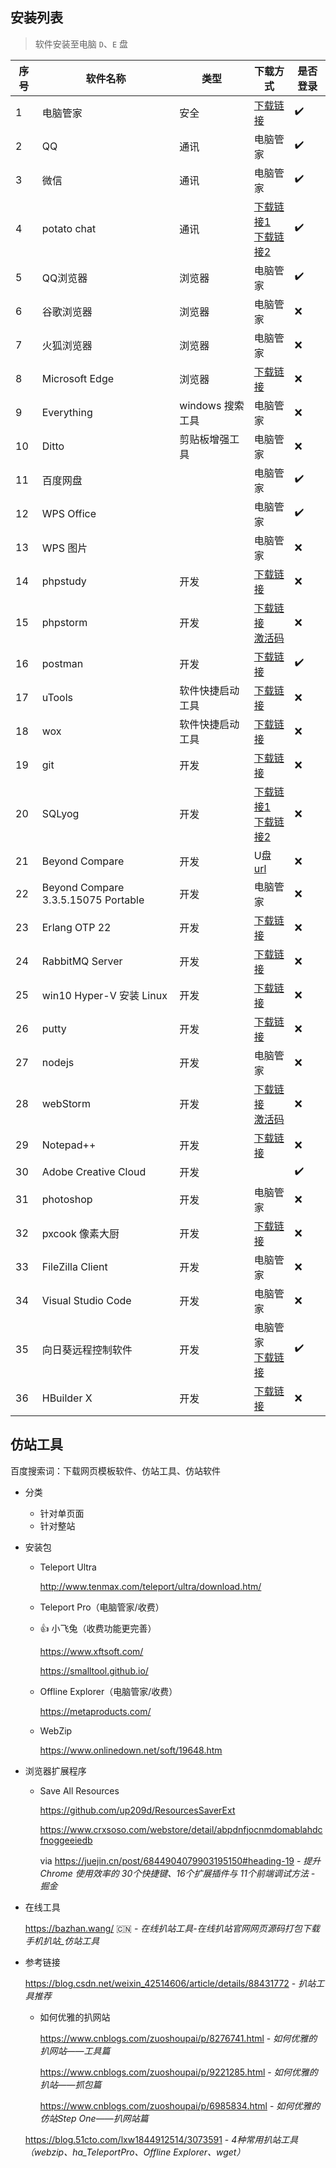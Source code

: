 ## 安装列表

> 软件安装至电脑 `D`、`E` 盘

| 序号 | 软件名称                            | 类型             | 下载方式                                                     | 是否登录           |
| ---- | ----------------------------------- | ---------------- | ------------------------------------------------------------ | ------------------ |
| 1    | 电脑管家                            | 安全             | [下载链接](https://pc.qq.com/detail/1/detail_1841.html)      | :heavy_check_mark: |
| 2    | QQ                                  | 通讯             | 电脑管家                                                     | :heavy_check_mark: |
| 3    | 微信                                | 通讯             | 电脑管家                                                     | :heavy_check_mark: |
| 4    | potato chat                         | 通讯             | [下载链接1](https://ppct.in/)<br />[下载链接2](http://potato.manre.me/) | :heavy_check_mark: |
| 5    | QQ浏览器                            | 浏览器           | 电脑管家                                                     | :heavy_check_mark: |
| 6    | 谷歌浏览器                          | 浏览器           | 电脑管家                                                     | :x:                |
| 7    | 火狐浏览器                          | 浏览器           | 电脑管家                                                     | :x:                |
| 8    | Microsoft Edge                      | 浏览器           | [下载链接](https://www.microsoft.com/zh-cn/edge)             | :x:                |
| 9    | Everything                          | windows 搜索工具 | 电脑管家                                                     | :x:                |
| 10   | Ditto                               | 剪贴板增强工具   | 电脑管家                                                     | :x:                |
| 11   | 百度网盘                            |                  | 电脑管家                                                     | :heavy_check_mark: |
| 12   | WPS Office                          |                  | 电脑管家                                                     | :heavy_check_mark: |
| 13   | WPS 图片                            |                  | 电脑管家                                                     | :x:                |
| 14   | phpstudy                            | 开发             | [下载链接](https://www.xp.cn/)                               | :x:                |
| 15   | phpstorm                            | 开发             | [下载链接](https://www.jetbrains.com/phpstorm/download/other.html)<br />[激活码](http://easycolor.cc/article/4.html) | :x:                |
| 16   | postman                             | 开发             | [下载链接](https://www.postman.com/downloads/)               | :heavy_check_mark: |
| 17   | uTools                              | 软件快捷启动工具 | [下载链接](https://www.u.tools/)                             | :x:                |
| 18   | wox                                 | 软件快捷启动工具 | [下载链接](http://www.wox.one/)                              | :x:                |
| 19   | git                                 | 开发             | [下载链接](https://gitforwindows.org/)                       | :x:                |
| 20   | SQLyog                              | 开发             | [下载链接1](https://www.webyog.com/ "官方下载需要填写邮箱")<br />[下载链接2](https://sqlyog.en.softonic.com/download) | :x:                |
| 21   | Beyond Compare                      | 开发             | U盘<br />[url](https://www.ghxi.com/beyondcompare.html)      | :x:                |
| 22   | Beyond Compare 3.3.5.15075 Portable | 开发             | 电脑管家                                                     | :x:                |
| 23   | Erlang OTP 22                       | 开发             | [下载链接](http://www.erlang.org/downloads)                  | :x:                |
| 24   | RabbitMQ Server                     | 开发             | [下载链接](http://www.rabbitmq.com/download.html)            | :x:                |
| 25   | win10 Hyper-V 安装 Linux            | 开发             | [下载链接](https://blog.csdn.net/m0_37835884/article/details/79484242) | :x:                |
| 26   | putty                               | 开发             | [下载链接](https://www.putty.org/)                           | :x:                |
| 27   | nodejs                              | 开发             | 电脑管家                                                     | :x:                |
| 28   | webStorm                            | 开发             | [下载链接](https://www.jetbrains.com/zh-cn/webstorm/)<br />[激活码](http://easycolor.cc/article/4.html) | :x:                |
| 29   | Notepad++                           | 开发             | [下载链接](https://notepad-plus-plus.org/)                   | :x:                |
| 30   | Adobe Creative Cloud                | 开发             |                                                              | :heavy_check_mark: |
| 31   | photoshop                           | 开发             | 电脑管家                                                     | :x:                |
| 32   | pxcook 像素大厨                     | 开发             | [下载链接](https://www.fancynode.com.cn/pxcook)              | :x:                |
| 33   | FileZilla Client                    | 开发             | 电脑管家                                                     | :x:                |
| 34   | Visual Studio Code                  | 开发             | 电脑管家                                                     | :x:                |
| 35   | 向日葵远程控制软件                  | 开发             | 电脑管家<br />[下载链接](https://sunlogin.oray.com/personal/) | :heavy_check_mark: |
| 36   | HBuilder X                          | 开发             | [下载链接](https://www.dcloud.io/hbuilderx.html)             | :x:                |

## 仿站工具

百度搜索词：下载网页模板软件、仿站工具、仿站软件



- 分类
  - 针对单页面
  - 针对整站



- 安装包

  - Teleport Ultra

    http://www.tenmax.com/teleport/ultra/download.htm/

  - Teleport Pro（电脑管家/收费）

  - 👍 小飞兔（收费功能更完善）

    https://www.xftsoft.com/

    https://smalltool.github.io/

  - Offline Explorer（电脑管家/收费）

    https://metaproducts.com/

  - WebZip

    https://www.onlinedown.net/soft/19648.htm

    

- 浏览器扩展程序

  - Save All Resources

    <i class="fa fa-github"></i> https://github.com/up209d/ResourcesSaverExt

    https://www.crxsoso.com/webstore/detail/abpdnfjocnmdomablahdcfnoggeeiedb

    via https://juejin.cn/post/6844904079903195150#heading-19 - *提升 Chrome 使用效率的 30个快捷键、16个扩展插件与 11个前端调试方法 - 掘金*

- 在线工具

  https://bazhan.wang/ :cn: - *在线扒站工具-在线扒站官网网页源码打包下载手机扒站_仿站工具*

- 参考链接

  https://blog.csdn.net/weixin_42514606/article/details/88431772 - *扒站工具推荐*

  - 如何优雅的扒网站

    https://www.cnblogs.com/zuoshoupai/p/8276741.html - *如何优雅的扒网站——工具篇*

    https://www.cnblogs.com/zuoshoupai/p/9221285.html - *如何优雅的扒站——抓包篇*

    https://www.cnblogs.com/zuoshoupai/p/6985834.html - *如何优雅的仿站Step One——扒网站篇*

  https://blog.51cto.com/lxw1844912514/3073591 - *4种常用扒站工具（webzip、ha_TeleportPro、Offline Explorer、wget）*

